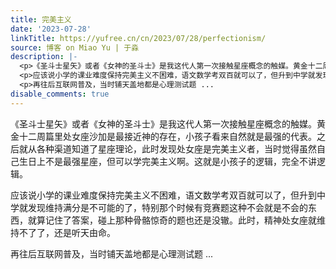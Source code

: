 ```yaml
---
title: 完美主义
date: '2023-07-28'
linkTitle: https://yufree.cn/cn/2023/07/28/perfectionism/
source: 博客 on Miao Yu | 于淼
description: |-
  <p>《圣斗士星矢》或者《女神的圣斗士》是我这代人第一次接触星座概念的触媒。黄金十二周篇里处女座沙加是最接近神的存在，小孩子看来自然就是最强的代表。之后就从各种渠道知道了星座理论，此时发现处女座是完美主义者，当时觉得虽然自己生日上不是最强星座，但可以学完美主义啊。这就是小孩子的逻辑，完全不讲逻辑。</p>
  <p>应该说小学的课业难度保持完美主义不困难，语文数学考双百就可以了，但升到中学就发现维持满分是不可能的了，特别那个时候有竞赛题这种不会就是不会的东西，就算记住了答案，碰上那种骨骼惊奇的题也还是没辙。此时，精神处女座就维持不了了，还是听天由命。</p>
  <p>再往后互联网普及，当时铺天盖地都是心理测试题 ...
disable_comments: true
---
```

<p>《圣斗士星矢》或者《女神的圣斗士》是我这代人第一次接触星座概念的触媒。黄金十二周篇里处女座沙加是最接近神的存在，小孩子看来自然就是最强的代表。之后就从各种渠道知道了星座理论，此时发现处女座是完美主义者，当时觉得虽然自己生日上不是最强星座，但可以学完美主义啊。这就是小孩子的逻辑，完全不讲逻辑。</p>
<p>应该说小学的课业难度保持完美主义不困难，语文数学考双百就可以了，但升到中学就发现维持满分是不可能的了，特别那个时候有竞赛题这种不会就是不会的东西，就算记住了答案，碰上那种骨骼惊奇的题也还是没辙。此时，精神处女座就维持不了了，还是听天由命。</p>
<p>再往后互联网普及，当时铺天盖地都是心理测试题 ...
